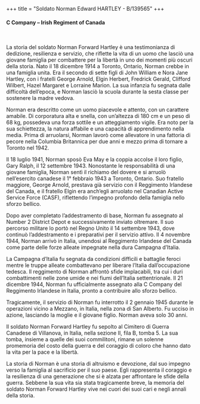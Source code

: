 +++
title = "Soldato Norman Edward HARTLEY - B/139565"
+++

#### C Company – Irish Regiment of Canada
<br>


La storia del soldato Norman Forward Hartley è una testimonianza di dedizione, resilienza e servizio, che riflette la vita di un uomo che lasciò una giovane famiglia per combattere per la libertà in uno dei momenti più oscuri della storia. 
Nato il 18 dicembre 1914 a Toronto, Ontario, Norman crebbe in una famiglia unita. Era il secondo di sette figli di John William e Nora Jane Hartley, con i fratelli George Arnold, Elgin Herbert, Fredrick Gerald, Clifford Wilbert, Hazel Margaret e Lorraine Marion. La sua infanzia fu segnata dalle difficoltà dell’epoca, e Norman lasciò la scuola durante la sesta classe per sostenere la madre vedova.

Norman era descritto come un uomo piacevole e attento, con un carattere amabile. Di corporatura alta e snella, con un’altezza di 180 cm e un peso di 68 kg, possedeva una forza sottile e un atteggiamento vigile. Era noto per la sua schiettezza, la natura affabile e una capacità di apprendimento nella media. Prima di arruolarsi, Norman lavorò come allevatore in una fattoria di pecore nella Columbia Britannica per due anni e mezzo prima di tornare a Toronto nel 1942.

Il 18 luglio 1941, Norman sposò Eva May e la coppia accolse il loro figlio, Gary Ralph, il 12 settembre 1943. Nonostante le responsabilità di una giovane famiglia, Norman sentì il richiamo del dovere e si arruolò nell’esercito canadese il 1° febbraio 1943 a Toronto, Ontario. Suo fratello maggiore, George Arnold, prestava già servizio con il Reggimento Irlandese del Canada, e il fratello Elgin era anch’egli arruolato nel Canadian Active Service Force (CASF), riflettendo l’impegno profondo della famiglia nello sforzo bellico.

Dopo aver completato l’addestramento di base, Norman fu assegnato al Number 2 District Depot e successivamente inviato oltremare. Il suo percorso militare lo portò nel Regno Unito il 14 settembre 1943, dove continuò l’addestramento e i preparativi per il servizio attivo. Il 4 novembre 1944, Norman arrivò in Italia, unendosi al Reggimento Irlandese del Canada come parte delle forze alleate impegnate nella dura Campagna d’Italia.

La Campagna d’Italia fu segnata da condizioni difficili e battaglie feroci mentre le truppe alleate combattevano per liberare l’Italia dall’occupazione tedesca. Il reggimento di Norman affrontò sfide implacabili, tra cui i duri combattimenti nelle zone umide e nei fiumi dell’Italia settentrionale. 
Il 21 dicembre 1944, Norman fu ufficialmente assegnato alla C Company del Reggimento Irlandese in Italia, pronto a contribuire allo sforzo bellico.

Tragicamente, il servizio di Norman fu interrotto il 2 gennaio 1945 durante le operazioni vicino a Mezzano, in Italia, nella zona di San Alberto. Fu ucciso in azione, lasciando la moglie e il giovane figlio. Norman aveva solo 30 anni.

Il soldato Norman Forward Hartley fu sepolto al Cimitero di Guerra Canadese di Villanova, in Italia, nella sezione II, fila B, tomba 5. 
La sua tomba, insieme a quelle dei suoi commilitoni, rimane un solenne promemoria del costo della guerra e del coraggio di coloro che hanno dato la vita per la pace e la libertà.

La storia di Norman è una storia di altruismo e devozione, dal suo impegno verso la famiglia al sacrificio per il suo paese. Egli rappresenta il coraggio e la resilienza di una generazione che si è alzata per affrontare le sfide della guerra. 
Sebbene la sua vita sia stata tragicamente breve, la memoria del soldato Norman Forward Hartley vive nei cuori dei suoi cari e negli annali della storia.










